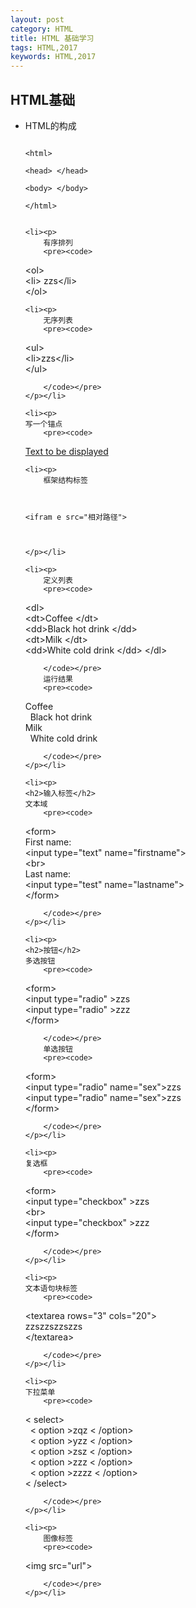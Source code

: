 ```yaml
---
layout: post
category: HTML
title: HTML 基础学习 
tags: HTML,2017
keywords: HTML,2017
---
```

<h2>HTML基础</h2>
<ul>
	<li><p>
	HTML的构成
		<pre><code>
&lt;html&gt;		   <br/>
&lt;head&gt; &lt;/head> <br/> 
&lt;body&gt; &lt;/body> <br/>
&lt;/html>
		</code></pre>
	</p></li>

	<li><p>
		有序排列
		<pre><code>
&lt;ol> <br/>
&lt;li> zzs&lt;/li><br/>
&lt;/ol> <br/>
		</code> </pre>
	</p></li>

	<li><p>
		无序列表
		<pre><code>

&lt;ul> <br/>
&lt;li>zzs&lt;/li> <br/>
&lt;/ul> <br/>

		</code></pre>
	</p></li>

	<li><p>
	写一个锚点
		<pre><code>
<a href="网站地址">Text to be displayed</a>
		</code></pre>
	</p></li>

	<li><p>
		框架结构标签
<pre><code>

&lt;ifram e src="相对路径"> <br/>

</code></pre>
	</p></li>

	<li><p>
		定义列表
		<pre><code>

&lt;dl> <br/>
&lt;dt>Coffee &lt;/dt> <br/>
&lt;dd>Black hot drink &lt;/dd> <br/>
&lt;dt>Milk &lt;/dt> <br/>
&lt;dd>White cold drink &lt;/dd>
&lt;/dl>

		</code></pre>
		运行结果
		<pre><code>

Coffee<br/>
&nbsp;&nbsp;Black hot drink<br/>
Milk<br/>
&nbsp;&nbsp;White cold drink

		</code></pre>
	</p></li>

	<li><p>
	<h2>输入标签</h2>
	文本域
		<pre><code>

&lt;form> <br/>
First name: <br/>
&lt;input type="text" name="firstname"> <br/>
&lt;br> <br/>
Last name: <br/>
&lt;input type="test" name="lastname"> <br/>
&lt;/form>

		</code></pre>
	</p></li>

	<li><p>
	<h2>按钮</h2>
	多选按钮
		<pre><code>

&lt;form> <br/>
&lt;input type="radio" >zzs <br/>
&lt;input type="radio" >zzz <br/>
&lt;/form>

		</code></pre>
		单选按钮
		<pre><code>

&lt;form> <br/>
&lt;input type="radio" name="sex">zzs <br/>
&lt;input type="radio" name="sex">zzs <br/>
&lt;/form>

		</code></pre>
	</p></li>

	<li><p>
	复选框
		<pre><code>

&lt;form> <br/>
&lt;input type="checkbox" >zzs <br/>
&lt;br> <br/>
&lt;input type="checkbox" >zzz <br/>
&lt;/form>

		</code></pre>
	</p></li>

	<li><p>
	文本语句块标签
		<pre><code>
&lt;textarea rows="3" cols="20"> <br/>
zzszzszzszzs <br/>
&lt;/textarea>

		</code></pre>
	</p></li>

	<li><p>
	下拉菜单
		<pre><code>
 &lt; select><br/>
  &nbsp; &lt; option >zqz &lt; /option><br/>
  &nbsp; &lt; option >yzz &lt; /option><br/>
  &nbsp; &lt; option >zsz &lt; /option><br/>
  &nbsp; &lt; option >zzz &lt; /option><br/>
  &nbsp; &lt; option >zzzz &lt; /option><br/>
 &lt; /select>

		</code></pre>
	</p></li>

	<li><p>
		图像标签
		<pre><code>

&lt;img src="url">

		</code></pre>
	</p></li>

</ul>
